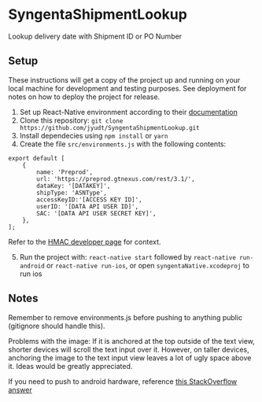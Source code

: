 # SyngentaShipmentLookup
Lookup delivery date with Shipment ID or PO Number
## Setup
These instructions will get a copy of the project up and running on your local machine for development and testing purposes. See deployment for notes on how to deploy the project for release.

  1. Set up React-Native environment according to their [documentation](https://facebook.github.io/react-native/docs/getting-started.html)
  2. Clone this repository:
    `git clone  https://github.com/jyudt/SyngentaShipmentLookup.git`
  3. Install dependecies using `npm install` or `yarn`
  4. Create the file `src/environments.js` with the following contents:
```  
export default [
    {
        name: 'Preprod',
        url: 'https://preprod.gtnexus.com/rest/3.1/',
        dataKey: '[DATAKEY]',
        shipType: 'ASNType',
        accessKeyID:'[ACCESS KEY ID]',
        userID: '[DATA API USER ID]',
        SAC: '[DATA API USER SECRET KEY]',
    },
];
```
Refer to the [HMAC developer page](https://developer.infornexus.com/api/api-overview/hmac-authentication) for context.

  5. Run the project with:
`react-native start` followed by `react-native run-android` or `react-native run-ios`, or open `syngentaNative.xcodeproj` to run ios
## Notes
Remember to remove environments.js before pushing to anything public (gitignore should handle this).

Problems with the image:  If it is anchored at the top outside of the text view, shorter devices will scroll the text input over it.  However, on taller devices, anchoring the image to the text input view leaves a lot of ugly space above it.  Ideas would be greatly appreciated.

If you need to push to android hardware, reference [this StackOverflow answer](https://stackoverflow.com/questions/34175416/how-to-use-offline-bundle-on-android-for-react-native-project)
